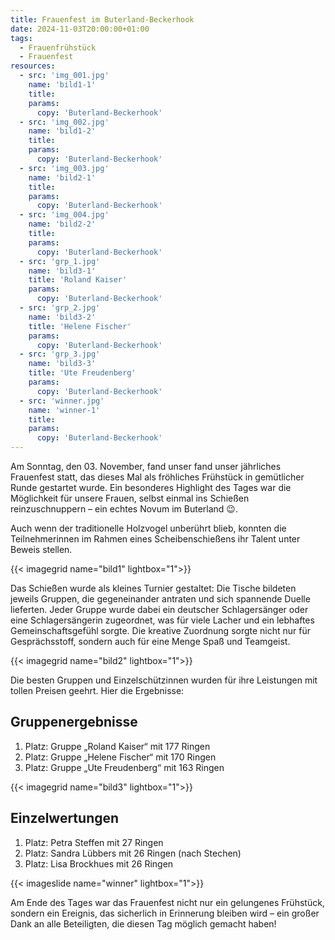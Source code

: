 ```yaml
---
title: Frauenfest im Buterland-Beckerhook
date: 2024-11-03T20:00:00+01:00
tags:
  - Frauenfrühstück
  - Frauenfest
resources:
  - src: 'img_001.jpg'
    name: 'bild1-1'
    title:
    params:
      copy: 'Buterland-Beckerhook'
  - src: 'img_002.jpg'
    name: 'bild1-2'
    title:
    params:
      copy: 'Buterland-Beckerhook'
  - src: 'img_003.jpg'
    name: 'bild2-1'
    title:
    params:
      copy: 'Buterland-Beckerhook'
  - src: 'img_004.jpg'
    name: 'bild2-2'
    title:
    params:
      copy: 'Buterland-Beckerhook'
  - src: 'grp_1.jpg'
    name: 'bild3-1'
    title: 'Roland Kaiser'
    params:
      copy: 'Buterland-Beckerhook'
  - src: 'grp_2.jpg'
    name: 'bild3-2'
    title: 'Helene Fischer'
    params:
      copy: 'Buterland-Beckerhook'  
  - src: 'grp_3.jpg'
    name: 'bild3-3'
    title: 'Ute Freudenberg'
    params:
      copy: 'Buterland-Beckerhook'
  - src: 'winner.jpg'
    name: 'winner-1'
    title:
    params:
      copy: 'Buterland-Beckerhook'
---
```


Am Sonntag, den 03. November, fand unser fand unser jährliches Frauenfest statt, 
das dieses Mal als fröhliches Frühstück in gemütlicher Runde gestartet wurde. 
Ein besonderes Highlight des Tages war die Möglichkeit für unsere Frauen, 
selbst einmal ins Schießen reinzuschnuppern – ein echtes Novum im Buterland 😉.  
<!--more-->
Auch wenn der traditionelle Holzvogel unberührt blieb, konnten die Teilnehmerinnen 
im Rahmen eines Scheibenschießens ihr Talent unter Beweis stellen.

{{< imagegrid name="bild1" lightbox="1">}}

Das Schießen wurde als kleines Turnier gestaltet: Die Tische bildeten jeweils
Gruppen, die gegeneinander antraten und sich spannende Duelle lieferten. Jeder
Gruppe wurde dabei ein deutscher Schlagersänger oder eine Schlagersängerin
zugeordnet, was für viele Lacher und ein lebhaftes Gemeinschaftsgefühl sorgte.
Die kreative Zuordnung sorgte nicht nur für Gesprächsstoff, sondern auch für
eine Menge Spaß und Teamgeist.

{{< imagegrid name="bild2" lightbox="1">}}

Die besten Gruppen und Einzelschützinnen wurden für ihre Leistungen mit tollen Preisen geehrt. Hier die Ergebnisse:

## Gruppenergebnisse
1. Platz: Gruppe „Roland Kaiser“ mit 177 Ringen
2. Platz: Gruppe „Helene Fischer“ mit 170 Ringen
3. Platz: Gruppe „Ute Freudenberg“ mit 163 Ringen

{{< imagegrid name="bild3" lightbox="1">}}

## Einzelwertungen
1. Platz: Petra Steffen mit 27 Ringen
2. Platz: Sandra Lübbers mit 26 Ringen (nach Stechen)
3. Platz: Lisa Brockhues mit 26 Ringen

{{< imageslide name="winner" lightbox="1">}}

Am Ende des Tages war das Frauenfest nicht nur ein gelungenes Frühstück,
sondern ein Ereignis, das sicherlich in Erinnerung bleiben wird – ein großer
Dank an alle Beteiligten, die diesen Tag möglich gemacht haben!

